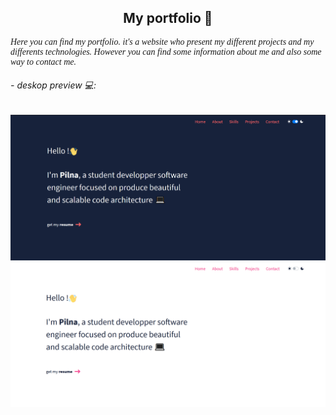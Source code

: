 <h2 align='center'>
    My portfolio 🥳
</h2>

<p style='font-style: italic; font-family:\ '>
    Here you can find my portfolio. it's a website who present my different projects and my differents technologies. However you can find some information about me and also some way to contact me.
</p>

<h6>
    - deskop preview 💻:
</h6>

<div class='deskop-img-container'>
    <img src='./static/img/darkDeskopPreview.png'>
    <img src='./static/img/lightDeskopPreview.png'>
</div>